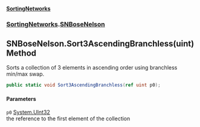 #### [SortingNetworks](index.md 'index')
### [SortingNetworks](SortingNetworks.md 'SortingNetworks').[SNBoseNelson](SortingNetworks_SNBoseNelson.md 'SortingNetworks.SNBoseNelson')
## SNBoseNelson.Sort3AscendingBranchless(uint) Method
Sorts a collection of 3 elements in ascending order using branchless min/max swap.  
```csharp
public static void Sort3AscendingBranchless(ref uint p0);
```
#### Parameters
<a name='SortingNetworks_SNBoseNelson_Sort3AscendingBranchless(uint)_p0'></a>
`p0` [System.UInt32](https://docs.microsoft.com/en-us/dotnet/api/System.UInt32 'System.UInt32')  
the reference to the first element of the collection
  
